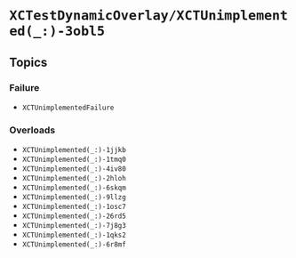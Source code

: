 # ``XCTestDynamicOverlay/XCTUnimplemented(_:)-3obl5``

## Topics

### Failure

- ``XCTUnimplementedFailure``

### Overloads

- ``XCTUnimplemented(_:)-1jjkb``
- ``XCTUnimplemented(_:)-1tmq0``
- ``XCTUnimplemented(_:)-4iv80``
- ``XCTUnimplemented(_:)-2hloh``
- ``XCTUnimplemented(_:)-6skqm``
- ``XCTUnimplemented(_:)-9llzg``
- ``XCTUnimplemented(_:)-1osc7``
- ``XCTUnimplemented(_:)-26rd5``
- ``XCTUnimplemented(_:)-7j8g3``
- ``XCTUnimplemented(_:)-1qks2``
- ``XCTUnimplemented(_:)-6r8mf``
